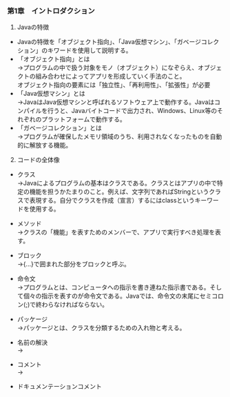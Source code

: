 
### 第1章　イントロダクション

1. Javaの特徴  
* Javaの特徴を「オブジェクト指向」、「Java仮想マシン」、「ガベージコレクション」のキワードを使用して説明する。  
* 「オブジェクト指向」とは  
→プログラムの中で扱う対象をモノ（オブジェクト）になぞらえ、オブジェクトの組み合わせによってアプリを形成していく手法のこと。  
オブジェクト指向の要素には「独立性」、「再利用性」、「拡張性」が必要    
* 「Java仮想マシン」とは  
→JavaはJava仮想マシンと呼ばれるソフトウェア上で動作する。Javaはコンパイルを行うと、Javaバイトコードで出力され、Windows、Linux等のそれぞれのプラットフォームで動作する。  
* 「ガベージコレクション」とは  
→プログラムが確保したメモリ領域のうち、利用されなくなったものを自動的に解放する機能。  

2. コードの全体像  
* クラス  
→Javaによるプログラムの基本はクラスである。クラスとはアプリの中で特定の機能を担うかたまりのこと。例えば、文字列であればStringというクラスで表現する。自分でクラスを作成（宣言）するにはclassというキーワードを使用する。  

* メソッド  
→クラスの「機能」を表すためのメンバーで、アプリで実行すべき処理を表す。
* ブロック  
→{...}で囲まれた部分をブロックと呼ぶ。  

* 命令文  
→プログラムとは、コンピュータへの指示を書き連ねた指示書である。そして個々の指示を表すのが命令文である。Javaでは、命令文の末尾にセミコロン(;)で終わらなければならない。  
* パッケージ  
→パッケージとは、クラスを分類するための入れ物と考える。

* 名前の解決  
→

* コメント  
→
* ドキュメンテーションコメント
